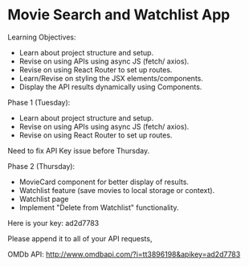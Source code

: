 # Movie Search and Watchlist App

Learning Objectives:
- Learn about project structure and setup.
- Revise on using APIs using async JS (fetch/ axios).
- Revise on using React Router to set up routes.
- Learn/Revise on styling the JSX elements/components.
- Display the API results dynamically using Components.

Phase 1 (Tuesday):
- Learn about project structure and setup.
- Revise on using APIs using async JS (fetch/ axios).
- Revise on using React Router to set up routes.

Need to fix API Key issue before Thursday.

Phase 2 (Thursday):
- MovieCard component for better display of results.
- Watchlist feature (save movies to local storage or context).
- Watchlist page
- Implement "Delete from Watchlist" functionality.

Here is your key: ad2d7783

Please append it to all of your API requests,

OMDb API: http://www.omdbapi.com/?i=tt3896198&apikey=ad2d7783